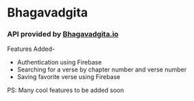 <h1>Bhagavadgita</h1>
<p><h3>API provided by <a href = "https://bhagavadgita.io/api/">Bhagavadgita.io</a></h3></p>
<p>Features Added-</p>
<ul>
  <li>Authentication using Firebase</li>
  <li>Searching for a verse by chapter number and verse number</li>
  <li>Saving favorite verse using Firebase</li>
</ul>
<p>PS: Many cool features to be added soon</p>
